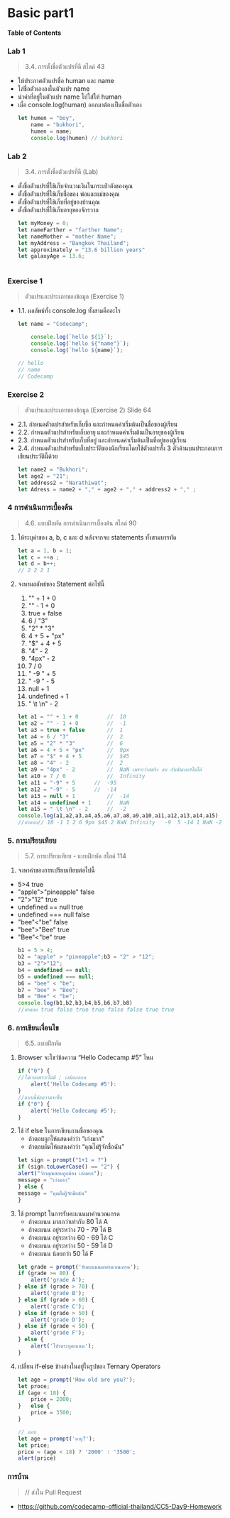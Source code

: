 # Basic part1

**Table of Contents**

### Lab 1
> 3.4. การตั้งชื่อตัวแปรที่ดี สไลด์ 43
- ให้ประกาศตัวแปรชื่อ human และ name
- ใส่ชื่อตัวเองลงในตัวแปร name
- นำค่าที่อยู่ในตัวแปร name ไปใส่ให้ human
- เมื่อ console.log(human) ออกมาต้องเป็นชื่อตัวเอง
    ```javascript
    let humen = "boy",
        name = "bukhori",
        humen = name;
        console.log(humen) // bukhori
    ```

### Lab 2
> 3.4.   การตั้งชื่อตัวแปรที่ดี (Lab)
- ตั้งชื่อตัวแปรที่ใช้เก็บจำนวนเงินในกระเป๋าตังของคุณ
- ตั้งชื่อตัวแปรที่ใช้เก็บชื่อของ พ่อและแม่ของคุณ
- ตั้งชื่อตัวแปรที่ใช้เก็บที่อยู่ของบ้านคุณ
- ตั้งชื่อตัวแปรที่ใช้เก็บอายุของจักรวาล
    ```javascript
    let myMoney = 0;
    let nameFarther = "farther Name";
    let nameMother = "mother Name";
    let myAddress = "Bangkok Thailand";
    let approximately = "13.6 billion years"
    let galaxyAge = 13.6;
        
    ```
### Exercise 1
> ตัวแปรและประเภทของข้อมูล (Exercise 1)
- 1.1. ผลลัพธ์ทั้ง console.log ทั้งสามคืออะไร
    ```javascript
    let name = "Codecamp";

        console.log(`hello ${1}`);
        console.log(`hello ${"name"}`);
        console.log(`hello ${name}`);

    // hello
    // name
    // Codecamp
    ```
### Exercise 2
> ตัวแปรและประเภทของข้อมูล (Exercise 2) Slide 64
- 2.1. กำหนดตัวแปรสำหรับเก็บชื่อ และกำหนดค่าเริ่มต้นเป็นชื่อของผู้เรียน
- 2.2. กำหนดตัวแปรสำหรับเก็บอายุ และกำหนดค่าเริ่มต้นเป็นอายุของผู้เรียน
- 2.3. กำหนดตัวแปรสำหรับเก็บที่อยู่ และกำหนดค่าเริ่มต้นเป็นที่อยู่ของผู้เรียน
- 2.4. กำหนดตัวแปรสำหรับเก็บประวัติของนักเรียนโดยใช้ตัวแปรทั้ง 3 ตัวด้านบนประกอบการเขียนประวัตินี้ด้วย
    ```javascript
    let name2 = "Bukhori";
    let age2 = "21";
    let address2 = "Narathiwat";
    let Adress = name2 + "," + age2 + "," + address2 + "," ;
    ```
### 4 การดำเนินการเบื้องต้น
> 4.6. แบบฝึกหัด การดำเนินการเบื้องต้น สไลด์ 90
1. ให้ระบุค่าของ a, b, c และ d หลังจากจบ statements ทั้งสามบรรทัด
    ```javascript
    let a = 1, b = 1;
    let c = ++a ;
    let d = b++;
    // 2 2 2 1
    ```
2. จงหาผลลัพธ์ของ Statement ต่อไปนี้
    1. "" + 1 + 0
    2.  "" - 1 + 0
    3. true + false
    4. 6 / "3"
    5. "2" * "3"
    6. 4 + 5 + "px"
    7. "$" + 4 + 5
    8. "4" - 2
    9. "4px" - 2
    10. 7 / 0
    11.	"  -9  " + 5
    12.	"  -9  " - 5
    13.	null + 1
    14.	undefined + 1
    15.	" \t \n" - 2

    ```javascript
    let a1 = "" + 1 + 0         //  10
    let a2 = "" - 1 + 0         //  -1
    let a3 = true + false       //  1
    let a4 = 6 / "3"            //  2
    let a5 = "2" * "3"          //  6
    let a6 = 4 + 5 + "px"       //  9px
    let a7 = "$" + 4 + 5        //  $45
    let a8 = "4" - 2            //  2
    let a9 = "4px" - 2          //  NaN เพราะว่าสตริง ลบ กับนัมเบอร์ไม่ได้
    let a10 = 7 / 0             //  Infinity
    let	a11 = "-9" + 5      //  -95
    let	a12 = "-9" - 5      //  -14
    let	a13 = null + 1          //  -14
    let	a14 = undefined + 1     //  NaN
    let	a15 = " \t \n" - 2      //  -2
    console.log(a1,a2,a3,a4,a5,a6,a7,a8,a9,a10,a11,a12,a13,a14,a15)
    //คำตอบ// 10 -1 1 2 6 9px $45 2 NaN Infinity   -9  5 -14 1 NaN -2

    ```
### 5. การเปรียบเทียบ
> 5.7. การเปรียบเทียบ - แบบฝึกหัด สไลด์ 114
1. จงหาค่าของการเปรียบเทียบต่อไปนี้
- 5>4 true
- "apple">"pineapple"   false
- "2">"12"              true
- undefined == null     true
- undefined === null    false
- "bee"<"be"            false
- "bee">"Bee"           true
- "Bee"<"be"            true
    ```javascript
    b1 = 5 > 4;
    b2 = "apple" > "pineapple";b3 = "2" > "12";
    b3 = "2">"12";
    b4 = undefined == null;
    b5 = undefined === null;
    b6 = "bee" < "be";
    b7 = "bee" > "Bee";
    b8 = "Bee" < "be";
    console.log(b1,b2,b3,b4,b5,b6,b7,b8)
    //คำตอบ true false true true false false true true
    ```
### 6. การเขียนเงื่อนไข
> 6.5.  แบบฝึกหัด
1. Browser จะโชว์ข้อความ “Hello Codecamp #5” ไหม
    ```javascript
    if ("0") {
    //ไม่เจอเพราะไม่มี ; เสมิคอลอน
        alert('Hello Codecamp #5'):
    }
    //แบบนี้ข้อความจะขึ้น
    if ("0") {
        alert('Hello Codecamp #5');
    }
    ```
2. ใช้ if else ในการเขียนถามชื่อของคุณ
    - ถ้าตอบถูกให้แสดงคำว่า “เก่งมาก”
    - ถ้าตอบผิดให้แสดงคำว่า “คุณไม่รู้จักชื่อฉัน”
    ```javascript
    let sign = prompt("1+1 = ?")
    if (sign.toLowerCase() == "2") {
    alert("ว้าวคุณตอบถูกต้อง เก่งมาก");
    message = "เก่งมาก"
    } else {
    message = "คุณไม่รู้จักชือฉัน"
    }
    ```
3.	ใช้ prompt ในการรับคะแนนมาคำนวณเกรด
    - ถ้าคะแนน มากกว่าเท่ากับ 80	ได้ A
    - ถ้าคะแนน อยู่ระหว่าง 70 - 79 	ได้ B
    - ถ้าคะแนน อยู่ระหว่าง 60 - 69 	ได้ C
    - ถ้าคะแนน อยู่ระหว่าง 50 - 59 	ได้ D
    - ถ้าคะแนน น้อยกว่า 50			ได้ F
    ```javascript
    let grade = prompt('รับคะแนนมาคำนวณเกรด');
    if (grade >= 80) {
        alert('grade A');
    } else if (grade > 70) {
        alert('grade B');
    } else if (grade > 60) {
        alert('grade C');
    } else if (grade > 50) {
        alert('grade D');
    } else if (grade < 50) {
        alert('grade F');
    } else {
        alert('โปรดระบุคะแนน');
    }
    ```
4.	เปลี่ยน if-else ข้างล่างในอยู่ในรูปของ Ternary Operators
    ```javascript
    let age = prompt('How old are you?');
    let proce;
    if (age < 18) {
        price = 2000;
    }   else {
        price = 3500;
    }

    // ตอบ
    let age = prompt('อายุ?');
    let price;
    price = (age < 18) ? '2000' : '3500';
    alert(price)
    ```
### การบ้าน
> // ส่งใน Pull Request
- https://github.com/codecamp-official-thailand/CC5-Day9-Homework
